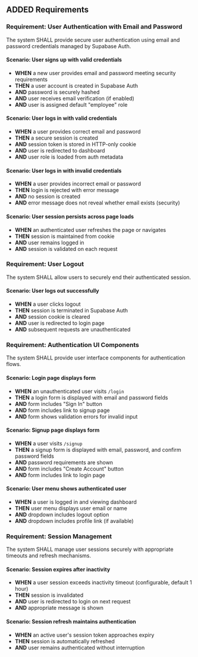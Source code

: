 ## ADDED Requirements

### Requirement: User Authentication with Email and Password
The system SHALL provide secure user authentication using email and password credentials managed by Supabase Auth.

#### Scenario: User signs up with valid credentials
- **WHEN** a new user provides email and password meeting security requirements
- **THEN** a user account is created in Supabase Auth
- **AND** password is securely hashed
- **AND** user receives email verification (if enabled)
- **AND** user is assigned default "employee" role

#### Scenario: User logs in with valid credentials
- **WHEN** a user provides correct email and password
- **THEN** a secure session is created
- **AND** session token is stored in HTTP-only cookie
- **AND** user is redirected to dashboard
- **AND** user role is loaded from auth metadata

#### Scenario: User logs in with invalid credentials
- **WHEN** a user provides incorrect email or password
- **THEN** login is rejected with error message
- **AND** no session is created
- **AND** error message does not reveal whether email exists (security)

#### Scenario: User session persists across page loads
- **WHEN** an authenticated user refreshes the page or navigates
- **THEN** session is maintained from cookie
- **AND** user remains logged in
- **AND** session is validated on each request

### Requirement: User Logout
The system SHALL allow users to securely end their authenticated session.

#### Scenario: User logs out successfully
- **WHEN** a user clicks logout
- **THEN** session is terminated in Supabase Auth
- **AND** session cookie is cleared
- **AND** user is redirected to login page
- **AND** subsequent requests are unauthenticated

### Requirement: Authentication UI Components
The system SHALL provide user interface components for authentication flows.

#### Scenario: Login page displays form
- **WHEN** an unauthenticated user visits `/login`
- **THEN** a login form is displayed with email and password fields
- **AND** form includes "Sign In" button
- **AND** form includes link to signup page
- **AND** form shows validation errors for invalid input

#### Scenario: Signup page displays form
- **WHEN** a user visits `/signup`
- **THEN** a signup form is displayed with email, password, and confirm password fields
- **AND** password requirements are shown
- **AND** form includes "Create Account" button
- **AND** form includes link to login page

#### Scenario: User menu shows authenticated user
- **WHEN** a user is logged in and viewing dashboard
- **THEN** user menu displays user email or name
- **AND** dropdown includes logout option
- **AND** dropdown includes profile link (if available)

### Requirement: Session Management
The system SHALL manage user sessions securely with appropriate timeouts and refresh mechanisms.

#### Scenario: Session expires after inactivity
- **WHEN** a user session exceeds inactivity timeout (configurable, default 1 hour)
- **THEN** session is invalidated
- **AND** user is redirected to login on next request
- **AND** appropriate message is shown

#### Scenario: Session refresh maintains authentication
- **WHEN** an active user's session token approaches expiry
- **THEN** session is automatically refreshed
- **AND** user remains authenticated without interruption

